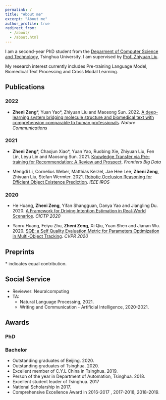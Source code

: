 ```yaml
---
permalink: /
title: "About me"
excerpt: "About me"
author_profile: true
redirect_from: 
  - /about/
  - /about.html
---
```


I am a second-year PhD student from the [Deparment of Computer Science and Technology](http://www.cs.tsinghua.edu.cn/), Tsinghua University. I am supervised by [Prof. Zhiyuan Liu](http://nlp.csai.tsinghua.edu.cn/~lzy/).

My research interest currently includes Pre-training Language Model, Biomedical Text Processing and Cross Modal Learning.


## Publications
### 2022
* **Zheni Zeng**\*, Yuan Yao\*, Zhiyuan Liu and Maosong Sun. 2022. [A deep-learning system bridging molecule structure and biomedical text with comprehension comparable to human professionals](https://www.nature.com/articles/s41467-022-28494-3). *Nature Communications*

### 2021
* **Zheni Zeng**\*, Chaojun Xiao\*, Yuan Yao, Ruobing Xie, Zhiyuan Liu, Fen Lin, Leyu Lin and Maosong Sun. 2021. [Knowledge Transfer via Pre-training for Recommendation: A Review and Prospect](https://doi.org/10.3389/fdata.2021.602071). *Frontiers Big Data*

* Mengdi Li, Cornelius Weber, Matthias Kerzel, Jae Hee Lee, **Zheni Zeng**, Zhiyuan Liu, Stefan Wermter. 2021. [Robotic Occlusion Reasoning for Efficient Object Existence Prediction](https://ieeexplore.ieee.org/abstract/document/9635947/). *IEEE IROS*

### 2020

* He Huang, **Zheni Zeng**, Yifan Shangguan, Danya Yao and Jiangling Du. 2020. [A Framework for Driving Intention Estimation in Real-World Scenarios](https://ascelibrary.org/doi/abs/10.1061/9780784482933.374). *CICTP 2020*

* Yanru Huang, Feiyu Zhu, **Zheni Zeng**, Xi Qiu, Yuan Shen and Jianan Wu. 2020. [SQE: a Self Quality Evaluation Metric for Parameters Optimization in Multi-Object Tracking](https://openaccess.thecvf.com/content_CVPR_2020/html/Huang_SQE_a_Self_Quality_Evaluation_Metric_for_Parameters_Optimization_in_CVPR_2020_paper.html). *CVPR 2020*

## Preprints
\* indicates equal contribution.

## Social Service

- Reviewer: Neuralcomputing
- TA: 
  - Natural Language Processing, 2021.
  - Writing and Communication - Artificial Intelligence, 2020-2021.

## Awards

### PhD

### Bachelor
- Outstanding graduates of Beijing. 2020.
- Outstanding graduates of Tsinghua. 2020.
- Excellent member of C.Y.L China in Tsinghua. 2019.
- Person of the year in Department of Automation, Tsinghua. 2018.
- Excellent student leader of Tsinghua. 2017
- National Scholarship in 2017.
- Comprehensive Excellence Award in 2016-2017 , 2017-2018, 2018-2019.

